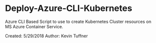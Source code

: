 # Deploy-Azure-CLI-Kubernetes








Azure CLI Based Script to use to create Kubernetes Cluster resources on MS Azure Container Service. 

Created: 5/29/2018 Author: Kevin Tuffner
